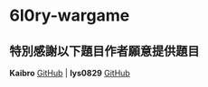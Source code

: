 6l0ry-wargame
===


## 特別感謝以下題目作者願意提供題目
**Kaibro** [GitHub](https://github.com/w181496) | **lys0829** [GitHub](https://github.com/lys0829)